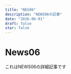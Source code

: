 ```yaml
---
title: "NES06"
description: "NEWS06の記事"
date: "2016-06-01"
draft: false
star: false
---
```


# News06
これはNEWS06の詳細記事です
